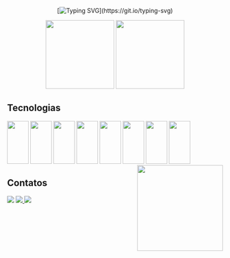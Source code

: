 <div align="center">

[![Typing SVG](https://readme-typing-svg.demolab.com?font=Fira+Code&duration=4000&pause=1000&color=dracula&background=DF4DFF00&center=true&vCenter=true&width=500&height=100&lines=Hello+programmer%2C+welcome+to+my+profile!)](https://git.io/typing-svg)

</div>

<div align="center">

 <img height="160em" src="https://github-readme-stats.vercel.app/api?username=Diogo-Javax888&show_icons=true&theme=dracula&include_all_commits=true&count_private=true"/>
 <img height="160em" src="https://github-readme-stats.vercel.app/api/top-langs/?username=Diogo-Javax888&layout=compact&langs_count=7&theme=dracula"/>

</div>

## Tecnologias

<div>
<img width="50em" height="100em" src="https://cdn.jsdelivr.net/gh/devicons/devicon/icons/html5/html5-original.svg" />
<img width="50em" height="100em" src="https://cdn.jsdelivr.net/gh/devicons/devicon/icons/css3/css3-original.svg" />
<img width="50em" height="100em" src="https://cdn.jsdelivr.net/gh/devicons/devicon/icons/javascript/javascript-original.svg" />
<img width="50em" height="100em" src="https://cdn.jsdelivr.net/gh/devicons/devicon/icons/mysql/mysql-original.svg" />
<img width="50em" height="100em" src="https://cdn.jsdelivr.net/gh/devicons/devicon/icons/java/java-original.svg" />
<img width="50em" height="100em" src="https://cdn.jsdelivr.net/gh/devicons/devicon/icons/csharp/csharp-original.svg" />
<img width="50em" height="100em" src="https://cdn.jsdelivr.net/gh/devicons/devicon/icons/php/php-original.svg" />
<img width="50em" height="100em" src="https://cdn.jsdelivr.net/gh/devicons/devicon/icons/androidstudio/androidstudio-original.svg" />
 
<img align="right" width="200em" height="200em" src="https://fiverr-res.cloudinary.com/images/t_main1,q_auto,f_auto,q_auto,f_auto/attachments/delivery/asset/7ec6640a07237e091f3fe6a946e41373-1647549880/philippegend%2010x%20animated/create-professional-pixel-art-illustrations-and-animations.gif" />
</div>

## 

## Contatos
<div>
<a href="https://github.com/Diogo-Javax888" target="_blank"><img src="https://img.shields.io/badge/GitHub-100000?style=for-the-badge&logo=github&logoColor=white" target="_blank"/></a>
<a href="https://www.linkedin.com/in/diogodesouzabarbosa/" target="_blank"><img src="https://img.shields.io/badge/LinkedIn-0077B5?style=for-the-badge&logo=linkedin&logoColor=white" target="_blank"/>
<a href="mailto:diogosouzabarbosa09@gmail.com" target="_blank"><img src="https://img.shields.io/badge/-Gmail-%23333?style=for-the-badge&logo=gmail&logoColor=white" target="_blank"/>
</a>
</div>
